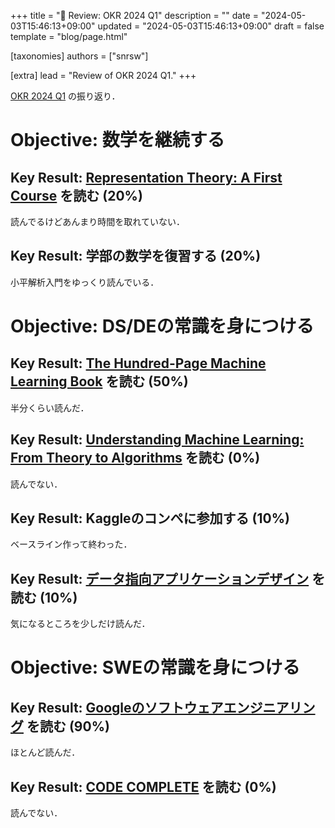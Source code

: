 +++
title = "🍓 Review: OKR 2024 Q1"
description = ""
date = "2024-05-03T15:46:13+09:00"
updated = "2024-05-03T15:46:13+09:00"
draft = false
template = "blog/page.html"

[taxonomies]
authors = ["snrsw"]

[extra]
lead = "Review of OKR 2024 Q1."
+++


[OKR 2024 Q1](./okr_2024_q1) の振り返り．

# Objective: 数学を継続する

## Key Result: [Representation Theory: A First Course](https://amzn.asia/d/9Mv8E71) を読む (20%)

読んでるけどあんまり時間を取れていない．

## Key Result: 学部の数学を復習する (20%)

小平解析入門をゆっくり読んでいる．

# Objective: DS/DEの常識を身につける

## Key Result: [The Hundred-Page Machine Learning Book](https://amzn.eu/d/bqaVUDr) を読む (50%)

半分くらい読んだ．

## Key Result: [Understanding Machine Learning: From Theory to Algorithms](https://amzn.eu/d/bbrbdWZ) を読む (0%)

読んでない．

## Key Result: Kaggleのコンペに参加する (10%)

ベースライン作って終わった．

## Key Result: [データ指向アプリケーションデザイン](https://amzn.asia/d/2UXjNzi) を読む (10%)

気になるところを少しだけ読んだ．

# Objective: SWEの常識を身につける


## Key Result: [Googleのソフトウェアエンジニアリング](https://amzn.asia/d/bYSl7x2) を読む (90%)

ほとんど読んだ．

## Key Result: [CODE COMPLETE]([/d/9Q1ZQ8Y](https://amzn.asia/d/2LRmxS8)) を読む (0%)

読んでない．
